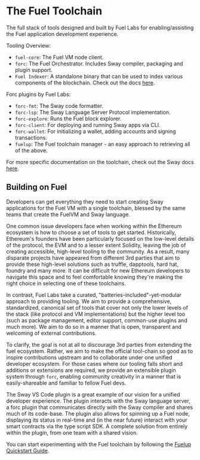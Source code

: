 # The Fuel Toolchain

The full stack of tools designed and built by Fuel Labs for enabling/assisting the Fuel application development experience.

Tooling Overview:

- `fuel-core`: The Fuel VM node client.
- `forc`: The Fuel Orchestrator. Includes Sway compiler, packaging and plugin support.
- `Fuel Indexer`: A standalone binary that can be used to index various components of the blockchain. Check out the docs [here](https://fuellabs.github.io/fuel-indexer/master/the-fuel-indexer.html).

Forc plugins by Fuel Labs:

- `forc-fmt`: The Sway code formatter.
- `forc-lsp`: The Sway Language Server Protocol implementation.
- `forc-explore`: Runs the Fuel block explorer.
- `forc-client`: For deploying and running Sway apps via CLI.
- `forc-wallet`: For initializing a wallet, adding accounts and signing transactions.
- `fuelup`: The Fuel toolchain manager - an easy approach to retrieving all of the above.

For more specific documentation on the toolchain, check out the Sway docs [here](https://fuellabs.github.io/sway/v0.19.2/introduction/sway-toolchain.html).

## Building on Fuel

Developers can get everything they need to start creating Sway applications for the Fuel VM with a single toolchain, blessed by the same teams that create the FuelVM and Sway language.

One common issue developers face when working within the Ethereum ecosystem is how to choose a set of tools to get started. Historically, Ethereum's founders have been particularly focused on the low-level details of the protocol, the EVM and to a lesser extent Solidity, leaving the job of creating accessible, high-level tooling to the community. As a result, many disparate projects have appeared from different 3rd parties that aim to provide these high-level solutions such as truffle, dapptools, hard hat, foundry and many more. It can be difficult for new Ethereum developers to navigate this space and to feel comfortable knowing they're making the right choice in selecting one of these toolchains.

In contrast, Fuel Labs take a curated, "batteries-included"-yet-modular approach to providing tooling. We aim to provide a comprehensive, standardized, canonical set of tools that cover not only the lower levels of the stack (like protocol and VM implementations) but the higher level too (such as package management, editor support, common-use plugins and much more). We aim to do so in a manner that is open, transparent and welcoming of external contributions.

To clarify, the goal is not at all to discourage 3rd parties from extending the fuel ecosystem. Rather, we aim to make the official tool-chain so good as to inspire contributions upstream and to collaborate under one unified developer ecosystem. For those cases where our tooling falls short and additions or extensions are required, we provide an extensible plugin system through `forc`, enabling community creativity in a manner that is easily-shareable and familiar to fellow Fuel devs.

The Sway VS Code plugin is a great example of our vision for a unified developer experience. The plugin interacts with the Sway language server, a forc plugin that communicates directly with the Sway compiler and shares much of its code-base. The plugin also allows for spinning up a Fuel node, displaying its status in real-time and (in the near future) interact with your smart contracts via the type script SDK. A complete solution from entirely within the plugin, from one team with a shared vision.

You can start experimenting with the Fuel toolchain by following the [Fuelup Quickstart Guide](https://fuellabs.github.io/fuelup/master/installation/index.html#quickstart).
